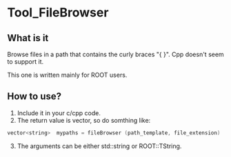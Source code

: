 # Tool_FileBrowser
## What is it
Browse files in a path that contains the curly braces "{ }". Cpp doesn't seem to support it.

This one is written mainly for ROOT users.
## How to use?
1. Include it in your c/cpp code.
2. The return value is vector<string>, so do somthing like:
  
  ```c
  vector<string>  mypaths = fileBrowser (path_template, file_extension)
  ```
  
3. The arguments can be either std::string or ROOT::TString.
